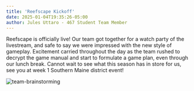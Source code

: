 ```yaml
---
title: 'Reefscape Kickoff'
date: 2025-01-04T19:35:26-05:00
author: Jules Uttaro - 467 Student Team Member
---
```

Reefscape is officially live! Our team got together for a watch party of the livestream, and safe to say we were impressed with the new style of gameplay. Excitement carried throughout the day as the team rushed to decrypt the game manual and start to formulate a game plan, even through our lunch break. Cannot wait to see what this season has in store for us, see you at week 1 Southern Maine district event!

![team-brainstorming](kickoff.png)